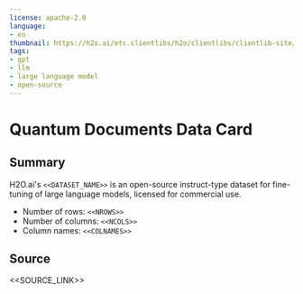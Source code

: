 ```yaml
---
license: apache-2.0
language:
- en
thumbnail: https://h2o.ai/etc.clientlibs/h2o/clientlibs/clientlib-site/resources/images/favicon.ico
tags:
- gpt
- llm
- large language model
- open-source
---
```

# Quantum Documents Data Card
## Summary

H2O.ai's `<<DATASET_NAME>>` is an open-source instruct-type dataset for fine-tuning of large language models, licensed for commercial use.

- Number of rows: `<<NROWS>>`
- Number of columns: `<<NCOLS>>`
- Column names: `<<COLNAMES>>`

## Source

<<SOURCE_LINK>>
